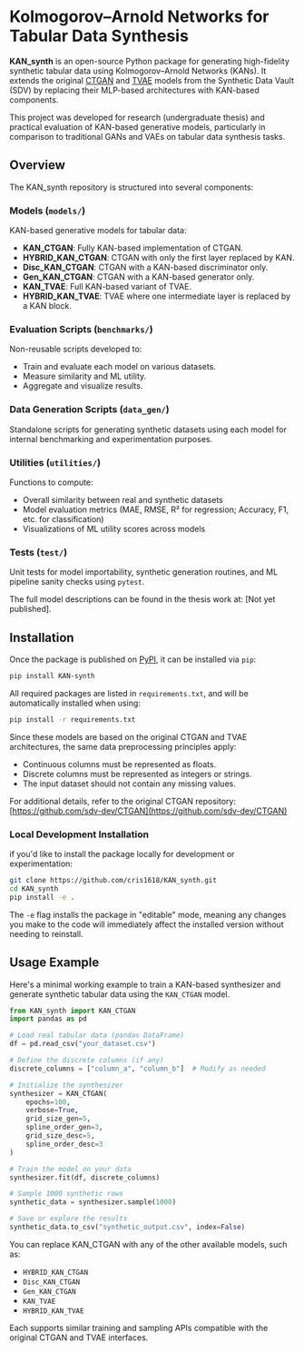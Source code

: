 # Kolmogorov–Arnold Networks for Tabular Data Synthesis

**KAN_synth** is an open-source Python package for generating high-fidelity synthetic tabular data using Kolmogorov–Arnold Networks (KANs). It extends the original [CTGAN](https://github.com/sdv-dev/CTGAN) and [TVAE](https://github.com/sdv-dev/CTGAN) models from the Synthetic Data Vault (SDV) by replacing their MLP-based architectures with KAN-based components. 

This project was developed for research (undergraduate thesis) and practical evaluation of KAN-based generative models, particularly in comparison to traditional GANs and VAEs on tabular data synthesis tasks.

## Overview

The KAN_synth repository is structured into several components:

### Models (`models/`)
KAN-based generative models for tabular data:
- **KAN_CTGAN**: Fully KAN-based implementation of CTGAN.
- **HYBRID_KAN_CTGAN**: CTGAN with only the first layer replaced by KAN.
- **Disc_KAN_CTGAN**: CTGAN with a KAN-based discriminator only.
- **Gen_KAN_CTGAN**: CTGAN with a KAN-based generator only.
- **KAN_TVAE**: Full KAN-based variant of TVAE.
- **HYBRID_KAN_TVAE**: TVAE where one intermediate layer is replaced by a KAN block.

### Evaluation Scripts (`benchmarks/`)
Non-reusable scripts developed to:
- Train and evaluate each model on various datasets.
- Measure similarity and ML utility.
- Aggregate and visualize results.

### Data Generation Scripts (`data_gen/`)
Standalone scripts for generating synthetic datasets using each model for internal benchmarking and experimentation purposes.

### Utilities (`utilities/`)
Functions to compute:
- Overall similarity between real and synthetic datasets
- Model evaluation metrics (MAE, RMSE, R² for regression; Accuracy, F1, etc. for classification)
- Visualizations of ML utility scores across models

### Tests (`test/`)
Unit tests for model importability, synthetic generation routines, and ML pipeline sanity checks using `pytest`.

The full model descriptions can be found in the thesis work at: [Not yet published].

## Installation

Once the package is published on [PyPI](https://pypi.org), it can be installed via `pip`:

```bash
pip install KAN-synth
```

All required packages are listed in `requirements.txt`, and will be automatically installed when using:

```bash
pip install -r requirements.txt
```

Since these models are based on the original CTGAN and TVAE architectures, the same data preprocessing principles apply:

- Continuous columns must be represented as floats.
- Discrete columns must be represented as integers or strings.
- The input dataset should not contain any missing values.

For additional details, refer to the original CTGAN repository: [https://github.com/sdv-dev/CTGAN](https://github.com/sdv-dev/CTGAN)

### Local Development Installation
if you'd like to install the package locally for development or experimentation:

```bash
git clone https://github.com/cris1618/KAN_synth.git
cd KAN_synth
pip install -e .
```

The `-e` flag installs the package in "editable" mode, meaning any changes you make to the code will immediately affect the installed version without needing to reinstall.

## Usage Example
Here's a minimal working example to train a KAN-based synthesizer and generate synthetic tabular data using the `KAN_CTGAN` model.

```python
from KAN_synth import KAN_CTGAN
import pandas as pd

# Load real tabular data (pandas DataFrame)
df = pd.read_csv("your_dataset.csv")

# Define the discrete columns (if any)
discrete_columns = ["column_a", "column_b"]  # Modify as needed

# Initialize the synthesizer
synthesizer = KAN_CTGAN(
    epochs=100, 
    verbose=True, 
    grid_size_gen=5,  
    spline_order_gen=3,
    grid_size_desc=5,
    spline_order_desc=3
)

# Train the model on your data
synthesizer.fit(df, discrete_columns)

# Sample 1000 synthetic rows
synthetic_data = synthesizer.sample(1000)

# Save or explore the results
synthetic_data.to_csv("synthetic_output.csv", index=False)
```

You can replace KAN_CTGAN with any of the other available models, such as:

- `HYBRID_KAN_CTGAN`
- `Disc_KAN_CTGAN`
- `Gen_KAN_CTGAN`
- `KAN_TVAE`
- `HYBRID_KAN_TVAE`

Each supports similar training and sampling APIs compatible with the original CTGAN and TVAE interfaces.